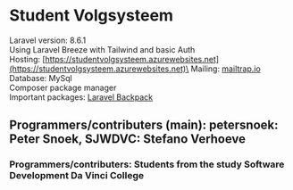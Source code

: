 # Student Volgsysteem
Laravel version: 8.6.1\
Using Laravel Breeze with Tailwind and basic Auth\
Hosting: [https://studentvolgsysteem.azurewebsites.net](https://studentvolgsysteem.azurewebsites.net)\
Mailing: [mailtrap.io](mailtrap.io)\
Database: MySql\
Composer package manager \
Important packages:  [Laravel Backpack](https://backpackforlaravel.com)

## Programmers/contributers (main): petersnoek: Peter Snoek, SJWDVC: Stefano Verhoeve
### Programmers/contributers: Students from the study Software Development Da Vinci College


